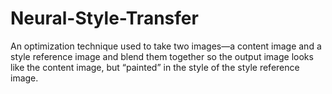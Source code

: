 # Neural-Style-Transfer
An optimization technique used to take two images—a content image and a style reference image and blend them together so the output image looks like the content image, but “painted” in the style of the style reference image.

